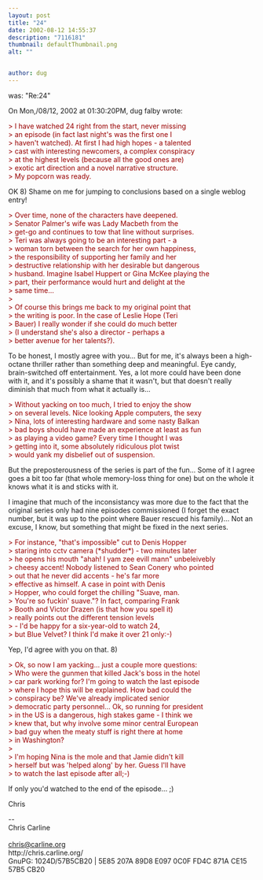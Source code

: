```yaml
---
layout: post
title: "24"
date: 2002-08-12 14:55:37
description: "7116181"
thumbnail: defaultThumbnail.png
alt: ""


author: dug
---
```


<p>was: "Re:24"</p>

<p>On Mon,/08/12, 2002 at 01:30:20PM, dug falby wrote:</p>

<p><span style="color:#990000;"> &gt; I have watched 24 right from the start, never missing<br /> &gt; an episode (in fact last night's was the first one I<br /> &gt; haven't watched). At first I had high hopes - a talented<br /> &gt; cast with interesting newcomers, a complex conspiracy<br /> &gt; at the highest levels (because all the good ones are)<br /> &gt; exotic art direction and a novel narrative structure.<br /> &gt; My popcorn was ready. </span></p>

<p>OK 8) Shame on me for jumping to conclusions based on a single weblog entry!</p>

<p><span style="color:#990000;"> &gt; Over time, none of the characters have deepened.<br /> &gt; Senator Palmer's wife was Lady Macbeth from the <br /> &gt; get-go and continues to tow that line without surprises.<br /> &gt; Teri was always going to be an interesting part - a<br /> &gt; woman torn between the search for her own happiness,<br /> &gt; the responsibility of supporting her family and her<br /> &gt; destructive relationship with her desirable but dangerous<br /> &gt; husband. Imagine Isabel Huppert or Gina McKee playing the<br /> &gt; part, their performance would hurt and delight at the<br /> &gt; same time...<br /> &gt; <br /> &gt; Of course this brings me back to my original point that<br /> &gt; the writing is poor. In the case of Leslie Hope (Teri<br /> &gt; Bauer) I really wonder if she could do much better<br /> &gt; (I understand she's also a director - perhaps a<br /> &gt; better avenue for her talents?). </span></p>

<p>To be honest, I mostly agree with you... But for me, it's always been a high-octane thriller rather than something deep and meaningful. Eye candy, brain-switched off entertainment. Yes, a lot more could have been done with it, and it's possibly a shame that it wasn't, but that doesn't really diminish that much from what it actually is...</p>

<p><span style="color:#990000;"> &gt; Without yacking on too much, I tried to enjoy the show<br /> &gt; on several levels. Nice looking Apple computers, the sexy<br /> &gt; Nina, lots of interesting hardware and some nasty Balkan<br /> &gt; bad boys should have made an experience at least as fun<br /> &gt; as playing a video game? Every time I thought I was<br /> &gt; getting into it, some absolutely ridiculous plot twist<br /> &gt; would yank my disbelief out of suspension. </span></p>

<p>But the preposterousness of the series is part of the fun... Some of it I agree goes a bit too far (that whole memory-loss thing for one) but on the whole it knows what it is and sticks with it.</p>

<p>I imagine that much of the inconsistancy was more due to the fact that the original series only had nine episodes commissioned (I forget the exact number, but it was up to the point where Bauer rescued his family)... Not an excuse, I know, but something that might be fixed in the next series.</p>

<p><span style="color:#990000;"> &gt; For instance, "that's impossible" cut to Denis Hopper<br /> &gt; staring into cctv camera (*shudder*) - two minutes later<br /> &gt; he opens his mouth "ahah! I yam zee evill mann" unbeleivebly<br /> &gt; cheesy accent! Nobody listened to Sean Conery who pointed<br /> &gt; out that he never did accents - he's far more<br /> &gt; effective as himself. A case in point with Denis<br /> &gt; Hopper, who could forget the chilling "Suave, man.<br /> &gt; You're so fuckin' suave."? In fact, comparing Frank<br /> &gt; Booth and Victor Drazen (is that how you spell it)<br /> &gt; really points out the different tension levels <br /> &gt; - I'd be happy for a six-year-old to watch 24, <br /> &gt; but Blue Velvet? I think I'd make it over 21 only:-) </span></p>

<p>Yep, I'd agree with you on that. 8)</p>

<p><span style="color:#990000;"> &gt; Ok, so now I am yacking... just a couple more questions:<br /> &gt; Who were the gunmen that killed Jack's boss in the hotel<br /> &gt; car park working for? I'm going to watch the last episode<br /> &gt; where I hope this will be explained. How bad could the<br /> &gt; conspiracy be? We've already implicated senior<br /> &gt; democratic party personnel... Ok, so running for president<br /> &gt; in the US is a dangerous, high stakes game - I think we<br /> &gt; knew that, but why involve some minor central European<br /> &gt; bad guy when the meaty stuff is right there at home<br /> &gt; in Washington?<br /> &gt; <br /> &gt; I'm hoping Nina is the mole and that Jamie didn't kill<br /> &gt; herself but was 'helped along' by her. Guess I'll have<br /> &gt; to watch the last episode after all;-) </span></p>

<p>If only you'd watched to the end of the episode... ;)<br /></p>

<p>Chris</p>

<p>-- <br/> Chris Carline<br/> <br /> <a href="mailto:chris@carline.org">chris@carline.org</a><br/> http://chris.carline.org/<br/> GnuPG: 1024D/57B5CB20 | 5E85 207A 89D8 <span class="caps">E097</span> 0C0F <span class="caps">FD4C</span> 871A <span class="caps">CE15</span> 57B5 <span class="caps">CB20</span></p>
